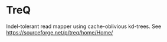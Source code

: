 TreQ
====

Indel-tolerant read mapper using cache-oblivious kd-trees. See https://sourceforge.net/p/treq/home/Home/
